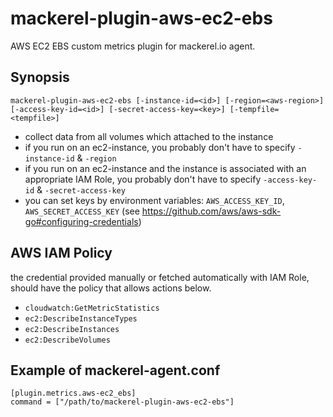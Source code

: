 mackerel-plugin-aws-ec2-ebs
=================================

AWS EC2 EBS custom metrics plugin for mackerel.io agent.

## Synopsis

```shell
mackerel-plugin-aws-ec2-ebs [-instance-id=<id>] [-region=<aws-region>] [-access-key-id=<id>] [-secret-access-key=<key>] [-tempfile=<tempfile>]
```
* collect data from all volumes which attached to the instance
* if you run on an ec2-instance, you probably don't have to specify `-instance-id` & `-region`
* if you run on an ec2-instance and the instance is associated with an appropriate IAM Role, you probably don't have to specify `-access-key-id` & `-secret-access-key`
* you can set keys by environment variables: `AWS_ACCESS_KEY_ID`, `AWS_SECRET_ACCESS_KEY` (see https://github.com/aws/aws-sdk-go#configuring-credentials)

## AWS IAM Policy
the credential provided manually or fetched automatically with IAM Role, should have the policy that allows actions below.

* `cloudwatch:GetMetricStatistics`
* `ec2:DescribeInstanceTypes`
* `ec2:DescribeInstances`
* `ec2:DescribeVolumes`

## Example of mackerel-agent.conf

```
[plugin.metrics.aws-ec2_ebs]
command = ["/path/to/mackerel-plugin-aws-ec2-ebs"]
```
